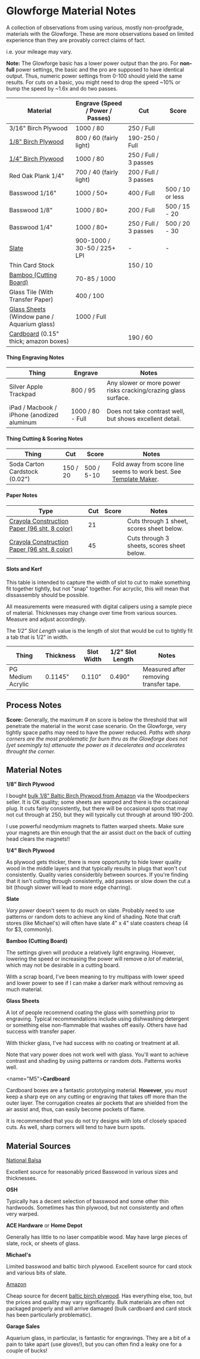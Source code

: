 # Glowforge Material Notes

A collection of observations from using various, mostly non-proofgrade, materials with the Glowforge.  These are more observations based on limited experience than they are provably correct claims of fact.

i.e. your mileage may vary.

**Note:** The Glowforge basic has a lower power output than the pro.   For **non-full** power settings, the basic and the pro are supposed to have identical output.  Thus, numeric power settings from 0-100 should yield the same results.   For cuts on a basic, you might need to drop the speed ~10% or bump the speed by ~1.6x and do two passes.

Material | Engrave (Speed / Power / Passes) | Cut | Score
-------- | ------- | --- | -----
3/16" Birch Plywood | 1000 / 80 | 250 / Full
[1/8" Birch Plywood](#M1) | 800 / 60 (fairly light) | 190-250 / Full | | 
[1/4" Birch Plywood](#M6) | 1000 / 80 | 250 / Full / 3 passes
Red Oak Plank 1/4" | 700 / 40 (fairly light) | 200 / Full / 3 passes
Basswood 1/16" | 1000 / 50+ | 400 / Full | 500 / 10 or less
Basswood 1/8" | 1000 / 80+ | 200 / Full | 500 / 15 - 20
Basswood 1/4" | 1000 / 80+ | 250 / Full / 3 passes | 500 / 20 - 30
[Slate](#M2) | 900-1000 / 30-50 / 225+ LPI | - | -
Thin Card Stock | | 150 / 10 |
[Bamboo (Cutting Board)](#M3) | 70-85 / 1000
Glass Tile (With Transfer Paper) | 400 / 100
[Glass Sheets](#M4) (Window pane / Aquarium glass) | 1000 / Full
[Cardboard](#M5) (0.15" thick; amazon boxes) | | 190 / 60

#### Thing Engraving Notes

Thing | Engrave | Notes
----- | ------- | -----
Silver Apple Trackpad | 800 / 95 | Any slower or more power risks cracking/crazing glass surface.
iPad / Macbook / iPhone (anodized aluminum | 1000 / 80 - Full | Does not take contrast well, but shows excellent detail.

#### Thing Cutting & Scoring Notes

Thing | Cut | Score | Notes
----- | --- | ----- | -----
Soda Carton Cardstock (0.02") | 150 / 20 | 500 / 5-10 | Fold away from score line seems to work best. See [Template Maker](http://www.templatemaker.nl).

#### Paper Notes

Type | Cut | Score | Notes
---- | --- | ----- | -----
[Crayola Construction Paper (96 sht, 8 color)](https://www.amazon.com/Crayola-Construction-Classic-Projects-Classrooms/dp/B003W0PBR2/ref=pd_lpo_21_img_1/137-7495747-3926828?_encoding=UTF8&pd_rd_i=B003W0PBR2&pd_rd_r=dd535fec-9b2c-44c1-b91b-001d815dc8f6&pd_rd_w=SSrS9&pd_rd_wg=zUP8X&pf_rd_p=7b36d496-f366-4631-94d3-61b87b52511b&pf_rd_r=SRKCYMH26TVC42J723KZ&psc=1&refRID=SRKCYMH26TVC42J723KZ) | 21 | | Cuts through 1 sheet, scores sheet below.
[Crayola Construction Paper (96 sht, 8 color)](https://www.amazon.com/Crayola-Construction-Classic-Projects-Classrooms/dp/B003W0PBR2/ref=pd_lpo_21_img_1/137-7495747-3926828?_encoding=UTF8&pd_rd_i=B003W0PBR2&pd_rd_r=dd535fec-9b2c-44c1-b91b-001d815dc8f6&pd_rd_w=SSrS9&pd_rd_wg=zUP8X&pf_rd_p=7b36d496-f366-4631-94d3-61b87b52511b&pf_rd_r=SRKCYMH26TVC42J723KZ&psc=1&refRID=SRKCYMH26TVC42J723KZ) | 45 | | Cuts through 3 sheets, scores sheet below.


#### Slots and Kerf

This table is intended to capture the width of slot to cut to make something fit together tightly, but not "snap" together.  For acryclic, this will mean that dissassembly should be possible.

All measurements were measured with digital calipers using a sample piece of material.   Thicknesses may change over time from various sources.   Measure and adjust accordingly.

The *1/2" Slot Length* value is the length of slot that would be cut to tightly fit a tab that is 1/2" in width.

Thing | Thickness | Slot Width | 1/2" Slot Length | Notes
------| --------- | ---------- | ---------------- | -----
PG Medium Acrylic | 0.1145" | 0.110" | 0.490" | Measured after removing transfer tape.

## Process Notes

**Score:** Generally, the maximum # on score is below the threshold that will penetrate the material in the worst case scenario.   On the Glowforge, very tightly space paths may need to have the power reduced.  *Paths with sharp corners are the most problematic for burn thru as the Glowforge does not (yet seemingly to) attenuate the power as it decelerates and accelerates throught the corner.*

## Material Notes

<a name="M1"></a>**1/8" Birch Plywood**

I bought [bulk 1/8" Baltic Birch Plywood from Amazon](https://amzn.to/2I1s0xE) via the Woodpeckers seller.   It is OK quality;  some sheets are warped and there is the occasional plug.   It cuts fairly consistently, but there will be occasional spots that may not cut through at 250, but they will typically cut through at around 190-200.

I use powerful neodymium magnets to flatten warped sheets.  Make sure your magnets are thin enough that the air assist duct on the back of cutting head clears the magnets!!

<a name="M6"></a>**1/4" Birch Plywood**

As plywood gets thicker, there is more opportunity to hide lower quality wood in the middle layers and that typically results in plugs that won't cut consistently.   Quality varies considerbly between sources.  If you're finding that it isn't cutting through consistently, add passes or slow down the cut a bit (though slower will lead to more edge charring).

<a name="M2"></a>**Slate**

*Vary power* doesn't seem to do much on slate.  Probably need to use patterns or random dots to achieve any kind of shading.  Note that craft stores (like Michael's) will often have slate 4" x 4" slate coasters cheap (4 for $3, commonly).

<a name="M3"></a>**Bamboo (Cutting Board)**

The settings given will produce a relatively light engraving.  However, lowering the speed or increasing the power will remove *a lot* of material, which may not be desirable in a cutting board.

With a scrap board, I've been meaning to try multipass with lower speed and lower power to see if I can make a darker mark without removing as much material.

<a name="M4"></a>**Glass Sheets**

A lot of people recommend coating the glass with something prior to engraving.  Typical recommendations include using dishwashing detergent or something else non-flammable that washes off easily.  Others have had success with transfer paper.

With thicker glass, I've had success with no coating or treatment at all.

Note that vary power does not work well with glass.   You'll want to achieve contrast and shading by using patterns or random dots.   Patterns works well.

<name="M5"></a>**Cardboard**

Cardboard boxes are a fantastic prototyping material.  **However**, you *must* keep a sharp eye on any cutting or engraving that takes off more than the outer layer.  The corrugation creates air pockets that are shielded from the air assist and, thus, can easily become pockets of flame.

It is recommended that you do not try designs with lots of closely spaced cuts.  As well, sharp corners will tend to have burn spots.

## Material Sources

[National Balsa](http://www.nationalbalsa.com)

Excellent source for reasonably priced Basswood in various sizes and thicknesses.

**OSH**

Typically has a decent selection of basswood and some other thin hardwoods.  Sometimes has thin plywood, but not consistently and often very warped.

**ACE Hardware** or **Home Depot**

Generally has little to no laser compatible wood.   May have large pieces of slate, rock, or sheets of glass.

**Michael's**

Limited basswood and baltic birch plywood.   Excellent source for card stock and various bits of slate.

[Amazon](https://amzn.to/2G4ZM8U)

Cheap source for decent [baltic birch plywood](https://amzn.to/2I1s0xE).   Has everything else, too, but the prices and quality may vary significantly.  Bulk materials are often not packaged properly and will arrive damaged (bulk cardboard and card stock has been particularly problematic).

**Garage Sales**

Aquarium glass, in particular, is fantastic for engravings.   They are a bit of a pain to take apart (use gloves!), but you can often find a leaky one for a couple of bucks!


